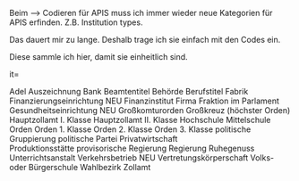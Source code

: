 Beim --> Codieren für APIS muss ich immer wieder neue Kategorien für APIS erfinden. Z.B. Institution types.

Das dauert mir zu lange. Deshalb trage ich sie einfach mit den Codes ein.

Diese sammle ich hier, damit sie einheitlich sind.

it=

Adel
Auszeichnung
Bank
Beamtentitel
Behörde
Berufstitel
Fabrik
Finanzierungseinrichtung NEU
Finanzinstitut
Firma
Fraktion im Parlament
Gesundheitseinrichtung NEU
Großkomturorden
Großkreuz (höchster Orden)
Hauptzollamt I. Klasse
Hauptzollamt II. Klasse
Hochschule
Mittelschule
Orden
Orden 1. Klasse
Orden 2. Klasse
Orden 3. Klasse
politische Gruppierung
politische Partei
Privatwirtschaft  
Produktionsstätte
provisorische Regierung
Regierung
Ruhegenuss
Unterrichtsanstalt
Verkehrsbetrieb NEU
Vertretungskörperschaft
Volks- oder Bürgerschule
Wahlbezirk
Zollamt

